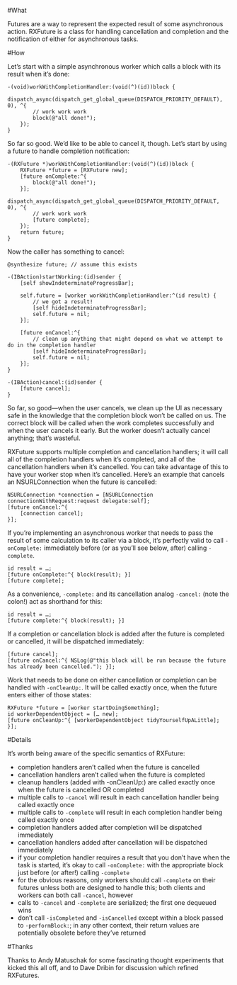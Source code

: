 #What

Futures are a way to represent the expected result of some asynchronous action. RXFuture is a class for handling cancellation and completion and the notification of either for asynchronous tasks.


#How

Let’s start with a simple asynchronous worker which calls a block with its result when it’s done:

	-(void)workWithCompletionHandler:(void(^)(id))block {
		dispatch_async(dispatch_get_global_queue(DISPATCH_PRIORITY_DEFAULT), 0), ^{
			// work work work
			block(@"all done!");
		});
	}

So far so good. We’d like to be able to cancel it, though. Let’s start by using a future to handle completion notification:

	-(RXFuture *)workWithCompletionHandler:(void(^)(id))block {
		RXFuture *future = [RXFuture new];
		[future onComplete:^{
			block(@"all done!");
		}];
		dispatch_async(dispatch_get_global_queue(DISPATCH_PRIORITY_DEFAULT, 0), ^{
			// work work work
			[future complete];
		});
		return future;
	}

Now the caller has something to cancel:

	@synthesize future; // assume this exists
	
	-(IBAction)startWorking:(id)sender {
		[self showIndeterminateProgressBar];
		
		self.future = [worker workWithCompletionHandler:^(id result) {
			// we got a result!
			[self hideIndeterminateProgressBar];
			self.future = nil;
		}];
		
		[future onCancel:^{
			// clean up anything that might depend on what we attempt to do in the completion handler
			[self hideIndeterminateProgressBar];
			self.future = nil;
		}];
	}
	
	-(IBAction)cancel:(id)sender {
		[future cancel];
	}

So far, so good—when the user cancels, we clean up the UI as necessary safe in the knowledge that the completion block won’t be called on us. The correct block will be called when the work completes successfully and when the user cancels it early. But the worker doesn’t actually cancel anything; that’s wasteful.

RXFuture supports multiple completion and cancellation handlers; it will call all of the completion handlers when it’s completed, and all of the cancellation handlers when it’s cancelled. You can take advantage of this to have your worker stop when it’s cancelled. Here’s an example that cancels an NSURLConnection when the future is cancelled:

	NSURLConnection *connection = [NSURLConnection connectionWithRequest:request delegate:self];
	[future onCancel:^{
		[connection cancel];
	}];

If you’re implementing an asynchronous worker that needs to pass the result of some calculation to its caller via a block, it’s perfectly valid to call `-onComplete:` immediately before (or as you’ll see below, after) calling `-complete`.

	id result = …;
	[future onComplete:^{ block(result); }]
	[future complete];

As a convenience, `-complete:` and its cancellation analog `-cancel:` (note the colon!) act as shorthand for this:

	id result = …;
	[future complete:^{ block(result); }]

If a completion or cancellation block is added after the future is completed or cancelled, it will be dispatched immediately:

	[future cancel];
	[future onCancel:^{ NSLog(@"this block will be run because the future has already been cancelled."); }];

Work that needs to be done on either cancellation or completion can be handled with `-onCleanUp:`. It will be called exactly once, when the future enters either of those states:

	RXFuture *future = [worker startDoingSomething];
	id workerDependentObject = [… new];
	[future onCleanUp:^{ [workerDependentObject tidyYourselfUpALittle]; }];


#Details

It’s worth being aware of the specific semantics of RXFuture:

- completion handlers aren’t called when the future is cancelled
- cancellation handlers aren’t called when the future is completed
- cleanup handlers (added with -onCleanUp:) are called exactly once when the future is cancelled OR completed
- multiple calls to `-cancel` will result in each cancellation handler being called exactly once
- multiple calls to `-complete` will result in each completion handler being called exactly once
- completion handlers added after completion will be dispatched immediately
- cancellation handlers added after cancellation will be dispatched immediately
- if your completion handler requires a result that you don’t have when the task is started, it’s okay to call `-onComplete:` with the appropriate block just before (or after!) calling `-complete`
- for the obvious reasons, only workers should call `-complete` on their futures unless both are designed to handle this; both clients and workers can both call `-cancel`, however
- calls to `-cancel` and `-complete` are serialized; the first one dequeued wins
- don’t call `-isCompleted` and `-isCancelled` except within a block passed to `-performBlock:`; in any other context, their return values are potentially obsolete before they’ve returned


#Thanks

Thanks to Andy Matuschak for some fascinating thought experiments that kicked this all off, and to Dave Dribin for discussion which refined RXFutures.